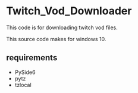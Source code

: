 # Twitch_Vod_Downloader
This code is for downloading twitch vod files.

This source code makes for windows 10.

## requirements
* PySide6
* pytz
* tzlocal
